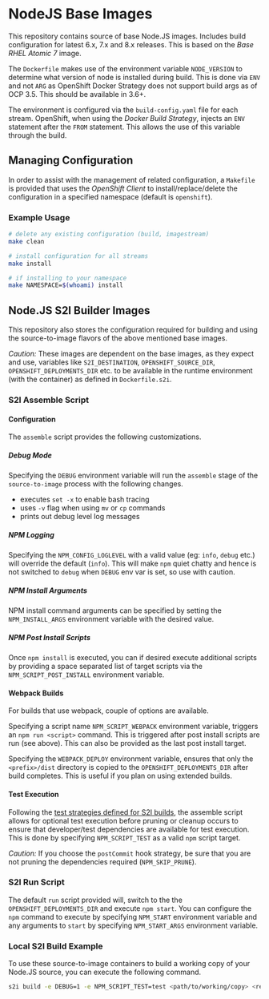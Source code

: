 # NodeJS Base Images

This repository contains source of base Node.JS images. Includes build configuration for latest 6.x, 7.x and 8.x releases. This is based on the _Base RHEL Atomic 7_ image.

The `Dockerfile` makes use of the environment variable `NODE_VERSION` to determine what version of node is installed during build. This is done via `ENV` and not `ARG` as OpenShift Docker Strategy does not support build args as of OCP 3.5. This should be available in 3.6+.

The environment is configured via the `build-config.yaml` file for each stream. OpenShift, when using the _Docker Build Strategy_, injects an `ENV` statement after the `FROM` statement. This allows the use of this variable through the build.

## Managing Configuration
In order to assist with the management of related configuration, a `Makefile` is provided that uses the _OpenShift Client_ to install/replace/delete the configuration in a specified namespace (default is `openshift`).

### Example Usage
```sh
# delete any existing configuration (build, imagestream)
make clean

# install configuration for all streams
make install

# if installing to your namespace
make NAMESPACE=$(whoami) install
```

## Node.JS S2I Builder Images
This repository also stores the configuration required for building and using the source-to-image flavors of the above mentioned base images.

_*Caution:*_ These images are dependent on the base images, as they expect and use, variables like `S2I_DESTINATION`, `OPENSHIFT_SOURCE_DIR`, `OPENSHIFT_DEPLOYMENTS_DIR` etc. to be available in the runtime environment (with the container) as defined in `Dockerfile.s2i`.

### S2I Assemble Script

#### Configuration
The `assemble` script provides the following customizations.

##### Debug Mode
Specifying the `DEBUG` environment variable will run the `assemble` stage of the `source-to-image` process with the following changes.
* executes `set -x` to enable bash tracing
* uses `-v` flag when using `mv` or `cp` commands
* prints out debug level log messages

##### NPM Logging
Specifying the `NPM_CONFIG_LOGLEVEL` with a valid value (eg: `info`, `debug` etc.) will override the default (`info`). This will make `npm` quiet chatty and hence is not switched to `debug` when `DEBUG` env var is set, so use with caution.

##### NPM Install Arguments
NPM install command arguments can be specified by setting the `NPM_INSTALL_ARGS` environment variable with the  desired value.

##### NPM Post Install Scripts
Once `npm install` is executed, you can if desired execute additional scripts by providing a space separated list of target scripts via the `NPM_SCRIPT_POST_INSTALL` environment variable.

#### Webpack Builds
For builds that use webpack, couple of options are available.

Specifying a script name `NPM_SCRIPT_WEBPACK` environment variable, triggers an `npm run <script>` command. This is triggered after post install scripts are run (see above). This can also be provided as the last post install target.

Specifying the `WEBPACK_DEPLOY` environment variable, ensures that only the `<prefix>/dist` directory is copied to the `OPENSHIFT_DEPLOYMENTS_DIR` after build completes. This is useful if you plan on using extended builds.

#### Test Execution
Following the [test strategies defined for S2I builds](https://docs.openshift.com/container-platform/3.5/dev_guide/builds/build_strategies.html#dev-guide-testing-your-application), the assemble script allows for optional test execution before pruning or cleanup occurs to ensure that developer/test dependencies are available for test execution. This is done by specifying `NPM_SCRIPT_TEST` as a valid `npm` script target.

_*Caution:*_ If you choose the `postCommit` hook strategy, be sure that you are not pruning the dependencies required (`NPM_SKIP_PRUNE`).

### S2I Run Script
The default `run` script provided will, switch to the the `OPENSHIFT_DEPLOYMENTS_DIR` and execute `npm start`. You can configure the `npm` command to execute by specifying `NPM_START` environment variable and any arguments to `start` by specifying `NPM_START_ARGS` environment variable.

### Local S2I Build Example
To use these source-to-image containers to build a working copy of your Node.JS source, you can execute the following command.
```sh
s2i build -e DEBUG=1 -e NPM_SCRIPT_TEST=test <path/to/working/copy> <registry>/<namespace>/nodejs-6-s2i:latest local/my-super-app
```
